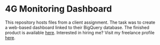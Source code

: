 # 4G Monitoring Dashboard

This repository hosts files from a client assignment. The task was to create a web-based dashboard linked to their BigQuery database. The finished product is available [here](https://4gmonitoring.streamlit.app/). Interested in hiring me? Visit my freelance profile [here](https://fastwork.id/user/darren7753).